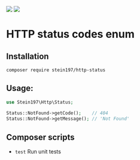 [![](https://img.shields.io/github/license/stein197/http-status)](LICENSE)
![](https://img.shields.io/packagist/v/stein197/http-status)

# HTTP status codes enum

## Installation
```
composer require stein197/http-status
```

## Usage:
```php
use Stein197\Http\Status;

Status::NotFound->getCode();    // 404
Status::NotFound->getMessage(); // 'Not Found'
```

## Composer scripts
- `test` Run unit tests
